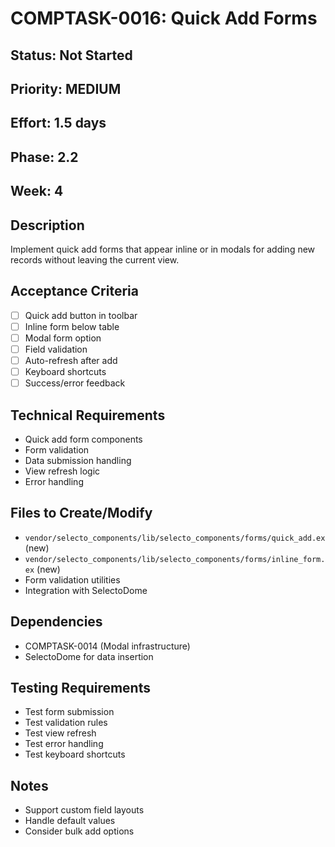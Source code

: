 # COMPTASK-0016: Quick Add Forms

## Status: Not Started
## Priority: MEDIUM
## Effort: 1.5 days
## Phase: 2.2
## Week: 4

## Description
Implement quick add forms that appear inline or in modals for adding new records without leaving the current view.

## Acceptance Criteria
- [ ] Quick add button in toolbar
- [ ] Inline form below table
- [ ] Modal form option
- [ ] Field validation
- [ ] Auto-refresh after add
- [ ] Keyboard shortcuts
- [ ] Success/error feedback

## Technical Requirements
- Quick add form components
- Form validation
- Data submission handling
- View refresh logic
- Error handling

## Files to Create/Modify
- `vendor/selecto_components/lib/selecto_components/forms/quick_add.ex` (new)
- `vendor/selecto_components/lib/selecto_components/forms/inline_form.ex` (new)
- Form validation utilities
- Integration with SelectoDome

## Dependencies
- COMPTASK-0014 (Modal infrastructure)
- SelectoDome for data insertion

## Testing Requirements
- Test form submission
- Test validation rules
- Test view refresh
- Test error handling
- Test keyboard shortcuts

## Notes
- Support custom field layouts
- Handle default values
- Consider bulk add options